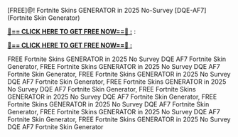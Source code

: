 [FREE]@! Fortnite Skins GENERATOR in 2025 No-Survey [DQE-AF7] (Fortnite Skin Generator)

**[🔴== CLICK HERE TO GET FREE NOW==🔴 :](https://oercommons.s3.amazonaws.com/media/courseware/relatedresource/file/all-zit.html)**
:

**[🔴== CLICK HERE TO GET FREE NOW==🔴 :](https://oercommons.s3.amazonaws.com/media/courseware/relatedresource/file/gift-zit.html)**

 FREE Fortnite Skins GENERATOR in 2025 No Survey DQE AF7 Fortnite Skin Generator, FREE Fortnite Skins GENERATOR in 2025 No Survey DQE AF7 Fortnite Skin Generator, FREE Fortnite Skins GENERATOR in 2025 No Survey DQE AF7 Fortnite Skin Generator, FREE Fortnite Skins GENERATOR in 2025 No Survey DQE AF7 Fortnite Skin Generator, FREE Fortnite Skins GENERATOR in 2025 No Survey DQE AF7 Fortnite Skin Generator, FREE Fortnite Skins GENERATOR in 2025 No Survey DQE AF7 Fortnite Skin Generator, FREE Fortnite Skins GENERATOR in 2025 No Survey DQE AF7 Fortnite Skin Generator, FREE Fortnite Skins GENERATOR in 2025 No Survey DQE AF7 Fortnite Skin Generator
